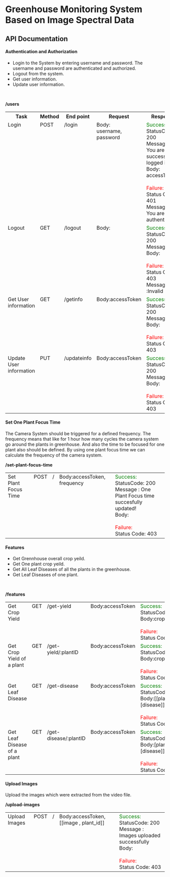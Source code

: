 # Greenhouse Monitoring System Based on Image Spectral Data
## API Documentation
#### Authentication and Authorization
- Login to the System by entering username and password. The username and password are authenticated and authorized.
- Logout from the system.
- Get user information.
- Update user information.
<br>

**/users**
<table>

<tr>
<th>Task</th>
<th>Method</th>
<th>End point</th>
<th>Request</th>
<th>Response</th>
</tr>

<tr>
<td valign="top">Login</td>
<td valign="top">POST</td>
<td valign="top">/login</td>
<td valign="top">Body:<br>username, password</td>
<td valign="top"><span style="color:green">Success:</span><br>StatusCode: 200<br>Message : You are successfully logged in!
<br>Body: accessToken<br>
<br><span style="color:red">Failure:</span><br>Status Code: 401<br>Message : You are not authenticated!
</td>
</tr>

<tr>
<td valign="top">Logout</td>
<td valign="top">GET</td>
<td valign="top">/logout</td>
<td valign="top">Body: </td>
<td valign="top"><span style="color:green">Success:</span><br>StatusCode: 200<br>Message : <br>Body: <br>
<br><span style="color:red">Failure:</span><br>Status Code: 403<br>Message :Invalid inputs</td>
</tr>

<tr>
<td valign="top">Get User information</td>
<td valign="top">GET</td>
<td valign="top">/getinfo</td>
<td valign="top">Body:accessToken</td>
<td valign="top"><span style="color:green">Success:</span><br>StatusCode: 200<br>Message : <br>Body:<br>
<br><span style="color:red">Failure:</span><br>Status Code: 403</td>
</tr>

<tr>
<td valign="top">Update User information</td>
<td valign="top">PUT</td>
<td valign="top">/updateinfo</td>
<td valign="top">Body:accessToken</td>
<td valign="top"><span style="color:green">Success:</span><br>StatusCode: 200<br>Message : <br>Body:<br>
<br><span style="color:red">Failure:</span><br>Status Code: 403</td>
</tr>

</table>  

#### Set One Plant Focus Time
The Camera System should be triggered for a defined frequency. The frequency means that like for 1 hour how many cycles the camera system go around the plants in greenhouse. And also the time to be focused for one plant also should be defined. By using one plant focus time we can calculate the frequency of the camera system.
<br>

**/set-plant-focus-time**

<table>

<tr>
<td valign="top">Set Plant Focus Time </td>
<td valign="top">POST</td>
<td valign="top">/</td>
<td valign="top">Body:accessToken, frequency</td>
<td valign="top"><span style="color:green">Success:</span><br>StatusCode: 200<br>Message : One Plant Focus time succesfully updated! <br>Body:<br>
<br><span style="color:red">Failure:</span><br>Status Code: 403</td>
</tr>

</table>


#### Features
- Get Grennhouse overall crop yeild.
- Get One plant crop yeild.
- Get All Leaf Diseases of all the plants in the greenhouse.
- Get Leaf Diseases of one plant.
<br>

**/features**

<table>

<tr>
<td valign="top">Get Crop Yield</td>
<td valign="top">GET</td>
<td valign="top">/get-yield</td>
<td valign="top">Body:accessToken </td>
<td valign="top"><span style="color:green">Success:</span><br>StatusCode: 200 <br>Body:crop_yield% <br>
<br><span style="color:red">Failure:</span><br>Status Code: 403</td>
</tr>
  
<tr>
<td valign="top">Get Crop Yield of a plant</td>
<td valign="top">GET</td>
<td valign="top">/get-yield/:plantID</td>
<td valign="top">Body:accessToken </td>
<td valign="top"><span style="color:green">Success:</span><br>StatusCode: 200 <br>Body:crop_yield_stage<br>
<br><span style="color:red">Failure:</span><br>Status Code: 403</td>
</tr>
  
<tr>
<td valign="top">Get Leaf Disease</td>
<td valign="top">GET</td>
<td valign="top">/get-disease</td>
<td valign="top">Body:accessToken </td>
<td valign="top"><span style="color:green">Success:</span><br>StatusCode: 200 <br>Body:[[plantID, [disease]]] <br>
<br><span style="color:red">Failure:</span><br>Status Code: 403</td>
</tr>
  
<tr>
<td valign="top">Get Leaf Disease of a plant</td>
<td valign="top">GET</td>
<td valign="top">/get-disease/:plantID</td>
<td valign="top">Body:accessToken </td>
<td valign="top"><span style="color:green">Success:</span><br>StatusCode: 200 <br>Body:[plantID, [disease]] <br>
<br><span style="color:red">Failure:</span><br>Status Code: 403</td>
</tr>

</table>


#### Upload Images
Upload the images which were extracted from the video file.
<br>

**/upload-images**

<table>

<tr>
<td valign="top">Upload Images</td>
<td valign="top">POST</td>
<td valign="top">/</td>
<td valign="top">Body:accessToken, [[image , plant_id]]</td>
<td valign="top"><span style="color:green">Success:</span><br>StatusCode: 200<br>Message : Images uploaded successfully <br>Body:<br>
<br><span style="color:red">Failure:</span><br>Status Code: 403</td>
</tr>

</table>


